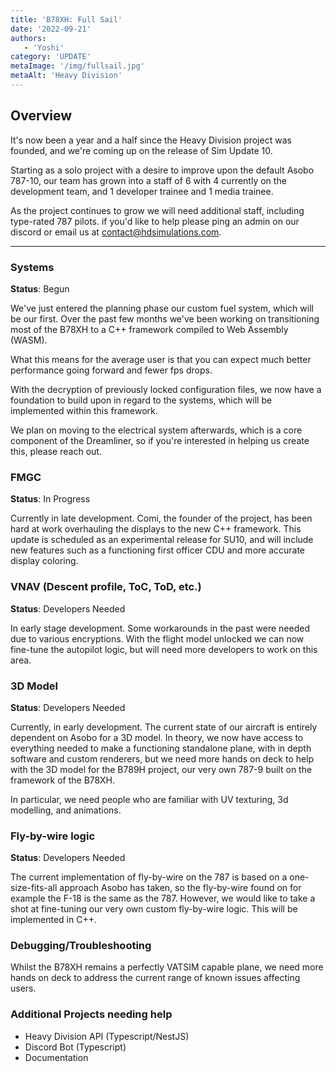 ```yaml
---
title: 'B78XH: Full Sail'
date: '2022-09-21'
authors:
   - 'Yoshi'
category: 'UPDATE'
metaImage: '/img/fullsail.jpg'
metaAlt: 'Heavy Division'
---
```


## Overview

It's now been a year and a half since the Heavy Division project was founded, and we're coming up on the release of Sim Update 10.

Starting as a solo project with a desire to improve upon the default Asobo 787-10, our team has grown into a staff of 6 with 4 currently on the development team, and 1 developer trainee and 1 media trainee.

As the project continues to grow we will need additional staff, including type-rated 787 pilots. if you'd like to help please ping an admin on our discord or email us at contact@hdsimulations.com.

---

### Systems

**Status**: Begun

We've just entered the planning phase our custom fuel system, which will be our first. Over the past few months we've been working on transitioning most of the B78XH to a C++ framework compiled to Web Assembly (WASM).

What this means for the average user is that you can expect much better performance going forward and fewer fps drops. 

With the decryption of previously locked configuration files, we now have a foundation to build upon in regard to the systems, which will be implemented within this framework.

We plan on moving to the electrical system afterwards, which is a core component of the Dreamliner, so if you're interested in helping us create this, please reach out.

### FMGC

**Status**: In Progress

Currently in late development. Comi, the founder of the project, has been hard at work overhauling the displays to the new C++ framework. This update is scheduled as an experimental release for SU10, and will include new features such as a functioning first officer CDU and more accurate display coloring.

### VNAV (Descent profile, ToC, ToD, etc.)

**Status**: Developers Needed

In early stage development. Some workarounds in the past were needed due to various encryptions. With the flight model unlocked we can now fine-tune the autopilot logic, but will need more developers to work on this area.

### 3D Model

**Status**: Developers Needed

Currently, in early development. The current state of our aircraft is entirely dependent on Asobo for a 3D model. In theory, we now have access to everything needed to make a functioning standalone plane, with in depth software and custom renderers, but we need more hands on deck to help with the 3D model for the B789H project, our very own 787-9 built on the framework of the B78XH. 

In particular, we need people who are familiar with UV texturing, 3d modelling, and animations. 

### Fly-by-wire logic

**Status**: Developers Needed

The current implementation of fly-by-wire on the 787 is based on a one-size-fits-all approach Asobo has taken, so the fly-by-wire found on for example the F-18 is the same as the 787. However, we would like to take a shot at fine-tuning our very own custom fly-by-wire logic. This will be implemented in C++.

### Debugging/Troubleshooting

Whilst the B78XH remains a perfectly VATSIM capable plane, we need more hands on deck to address the current range of known issues affecting users. 

### Additional Projects needing help

- Heavy Division API (Typescript/NestJS)
- Discord Bot (Typescript)
- Documentation
